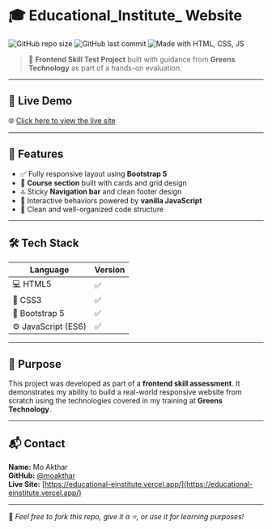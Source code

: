 # 🎓 Educational_Institute_ Website

![GitHub repo size](https://img.shields.io/github/repo-size/moakthar/Educational_Institute)
![GitHub last commit](https://img.shields.io/github/last-commit/moakthar/Educational_Institute)
![Made with HTML, CSS, JS](https://img.shields.io/badge/HTML%20%7C%20CSS%20%7C%20JS-Bootstrap-blueviolet)

> 🚧 **Frontend Skill Test Project** built with guidance from **Greens Technology** as part of a hands-on evaluation.

---

## 🔗 Live Demo

🌐 [Click here to view the live site](https://educational-einstitute.vercel.app/)

---

## 🚀 Features

- ✅ Fully responsive layout using **Bootstrap 5**
- 🧾 **Course section** built with cards and grid design
- 🔝 Sticky **Navigation bar** and clean footer design
- 🎯 Interactive behaviors powered by **vanilla JavaScript**
- 🧼 Clean and well-organized code structure

---

## 🛠 Tech Stack

| Language | Version |
|----------|---------|
| 💻 HTML5 | ✅ |
| 🎨 CSS3  | ✅ |
| 🧩 Bootstrap 5 | ✅ |
| ⚙️ JavaScript (ES6) | ✅ |

---

## 📌 Purpose

This project was developed as part of a **frontend skill assessment**. It demonstrates my ability to build a real-world responsive website from scratch using the technologies covered in my training at **Greens Technology**.

---

## 📬 Contact

**Name:** Mo Akthar  
**GitHub:** [@moakthar](https://github.com/moakthar)  
**Live Site:** [https://educational-einstitute.vercel.app/](https://educational-einstitute.vercel.app/)

---

📝 *Feel free to fork this repo, give it a ⭐, or use it for learning purposes!*

